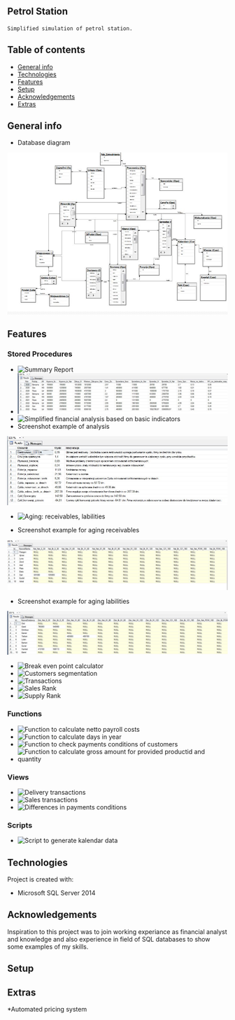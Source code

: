 ## Petrol Station

    Simplified simulation of petrol station.

## Table of contents
* [General info](#general-info)
* [Technologies](#technologies)
* [Features](#features)
* [Setup](#setup)
* [Acknowledgements](#Acknowledgements)
* [Extras](#Extras)

## General info
* Database diagram 

![Database diagram](./Database_Diagram(Stacja_Paliw).JPG) 

## Features

### Stored Procedures
* ![Summary Report](Schematy/Ope/uspRaport_Zbiorczy)
* ![Screenshot example](./Schematy/Ope/Raport_zbiorczy.JPG)
* ![Simplified financial analysis based on basic indicators](Schematy/Ope/uspAnaliza_Fin-ALTER)
* Screenshot example of analysis

![Screenshot example](./Schematy/Ope/Analiza_fin_2020-2022.JPG)

* ![Aging: receivables, labilities](Schematy/Ope/uspWiekowanie)

* Screenshot example for aging receivables

![Screenshot example for aging receivables](./Schematy/Ope/Wiekowanie_Naleznosci_total.JPG)

* Screenshot example for aging labilities

![Screenshot example for aging labilities](./Schematy/Ope/Zobowiazanie_Wiekowanie_total.JPG)

* ![Break even point calculator](Schematy/Ope/BEP_Kalk_krzyz)
* ![Customers segmentation](Schematy/Ope/uspKlasfikacja_klientow)
* ![Transactions](Schematy/Ope/PROC_Transakcje)
* ![Sales Rank](Schematy/Ope/usp_SprzedazRanking)
* ![Supply Rank](Schematy/Ope/usp_DostawRanking) 


### Functions
* ![Function to calculate netto payroll costs](Schematy/Ope/LiczWyn)
* ![Function to calculate days in year](Schematy/Czas/uDni_Rok)
* ![Function to check payments conditions of customers](Schematy/Ope/ufWarunkiSprzedazy)
* ![Function to calculate gross amount for provided productid and quantity](Schematy/Ope/SpKWBrutto-ALTER)



### Views
* ![Delivery transactions](Schematy/Ope/V_ListaDostaw)
* ![Sales transactions](Schematy/Ope/V_ListaSprzedazy)
* ![Differences in payments conditions](Schematy/Ope/V_Rozb_w_TermDostaw)

### Scripts
* ![Script to generate kalendar data](Schematy/Czas/Kalendarz-2022)

	
## Technologies
Project is created with:
* Microsoft SQL Server 2014 

## Acknowledgements
Inspiration to this project was to join working experiance as financial analyst and  knowledge and also experience  in field of
SQL databases to show some examples of my skills.

	
## Setup
## Extras
*Automated pricing system 

